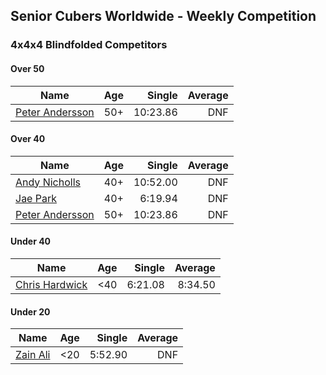 ## Senior Cubers Worldwide - Weekly Competition
### 4x4x4 Blindfolded Competitors

#### Over 50

| Name | Age | Single | Average |
| -- | :--: | --: | --: |
| [Peter Andersson](../../persons/peter_andersson/444bf.md) | 50+ | 10:23.86 | DNF |

#### Over 40

| Name | Age | Single | Average |
| -- | :--: | --: | --: |
| [Andy Nicholls](../../persons/andy_nicholls/444bf.md) | 40+ | 10:52.00 | DNF |
| [Jae Park](../../persons/jae_park/444bf.md) | 40+ | 6:19.94 | DNF |
| [Peter Andersson](../../persons/peter_andersson/444bf.md) | 50+ | 10:23.86 | DNF |

#### Under 40

| Name | Age | Single | Average |
| -- | :--: | --: | --: |
| [Chris Hardwick](../../persons/chris_hardwick/444bf.md) | <40 | 6:21.08 | 8:34.50 |

#### Under 20

| Name | Age | Single | Average |
| -- | :--: | --: | --: |
| [Zain Ali](../../persons/zain_ali/444bf.md) | <20 | 5:52.90 | DNF |


<!-- Global site tag (gtag.js) - Google Analytics -->
<script async src="https://www.googletagmanager.com/gtag/js?id=UA-86348435-3"></script>
<script>window.dataLayer = window.dataLayer || []; function gtag() {dataLayer.push(arguments);} gtag('js', new Date()); gtag('config', 'UA-86348435-3');</script>
